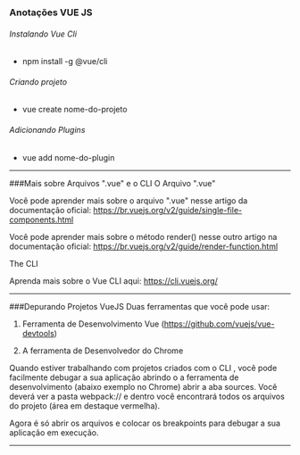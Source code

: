 ### Anotações VUE JS

###### Instalando Vue Cli
- npm install -g @vue/cli
###### Criando projeto
- vue create nome-do-projeto
###### Adicionando Plugins
- vue add nome-do-plugin

-------------

###Mais sobre Arquivos ".vue" e o CLI
O Arquivo ".vue"

Você pode aprender mais sobre o arquivo ".vue" nesse artigo da documentação oficial: https://br.vuejs.org/v2/guide/single-file-components.html

Você pode aprender mais sobre o método  render()  nesse outro artigo na documentação oficial: https://br.vuejs.org/v2/guide/render-function.html

The CLI

Aprenda mais sobre o Vue CLI aqui: https://cli.vuejs.org/

-----------------
###Depurando Projetos VueJS
Duas ferramentas que você pode usar:

1) Ferramenta de Desenvolvimento Vue (https://github.com/vuejs/vue-devtools)

2) A ferramenta de Desenvolvedor do Chrome

Quando estiver trabalhando com projetos criados com o CLI , você pode facilmente debugar a sua aplicação abrindo o a ferramenta de desenvolvimento (abaixo exemplo no Chrome) abrir a aba sources. Você deverá ver a pasta webpack:// e dentro você encontrará todos os arquivos do projeto (área em destaque vermelha).

Agora é só abrir os arquivos e colocar os breakpoints para debugar a sua aplicação em execução.

---------------